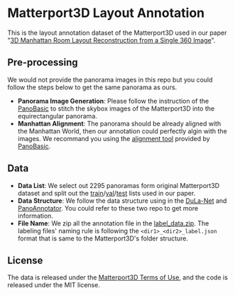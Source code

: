 # Matterport3D Layout Annotation

This is the layout annotation dataset of the Matterport3D used in our paper "[3D Manhattan Room Layout Reconstruction from a Single 360 Image](http://arxiv.org/abs/1910.04099)".

## Pre-processing
We would not provide the panorama images in this repo but you could follow the steps below to get the same panorama as ours.
* **Panorama Image Generation**: Please follow the instruction of the [PanoBasic](https://github.com/yindaz/PanoBasic) to stitch the skybox images of the Matterport3D into the equirectangular panorama.
* **Manhattan Alignment**: The panorama should be already aligned with the Manhattan World, then our annotation could perfectly algin with the images. We recommand you using the [alignment tool](https://github.com/SunDaDenny/PanoAnnotator#pre-process) provided by [PanoBasic](https://github.com/yindaz/PanoBasic).

## Data
* **Data List**: We select out 2295 panoramas form original Matterport3D dataset and split out the [train](data_list/mp3d_train.txt)/[val](data_list/mp3d_val.txt)/[test](data_list/mp3d_test.txt) lists used in our paper.
* **Data Structure**: We follow the data structure using in the [DuLa-Net](https://github.com/SunDaDenny/DuLa-Net) and [PanoAnnotator](https://github.com/SunDaDenny/PanoAnnotator). You could refer to these two repo to get more information.
* **File Name**: We zip all the annotation file in the [label_data.zip](label_data.zip). The labeling files' naming rule is following the `<dir1>_<dir2>_label.json` format that is same to the Matterport3D's folder structure.

## License

The data is released under the [Matterport3D Terms of Use](http://kaldir.vc.in.tum.de/matterport/MP_TOS.pdf), and the code is released under the MIT license.
